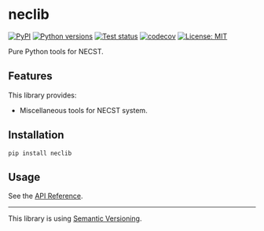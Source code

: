 # neclib

[![PyPI](https://img.shields.io/pypi/v/neclib.svg?label=PyPI&style=flat-square)](https://pypi.org/pypi/neclib/)
[![Python versions](https://img.shields.io/pypi/pyversions/neclib.svg?label=Python&color=yellow&style=flat-square)](https://pypi.org/pypi/neclib/)
[![Test status](https://img.shields.io/github/actions/workflow/status/necst-telescope/neclib/test.yml?branch=main&logo=github&label=Test&style=flat-square)](https://github.com/necst-telescope/neclib/actions)
[![codecov](https://codecov.io/gh/necst-telescope/neclib/branch/main/graph/badge.svg?token=DP2ZTYBOTR)](https://codecov.io/github/necst-telescope/neclib)
[![License: MIT](https://img.shields.io/badge/license-MIT-blue.svg?label=License&style=flat-square)](https://github.com/necst-telescope/neclib/blob/main/LICENSE)

Pure Python tools for NECST.

## Features

This library provides:

- Miscellaneous tools for NECST system.

## Installation

```shell
pip install neclib
```

## Usage

See the [API Reference](https://necst-telescope.github.io/neclib/_source/neclib.html).

---

This library is using [Semantic Versioning](https://semver.org).
